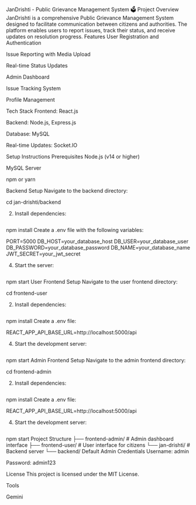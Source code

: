 JanDrishti - Public Grievance Management System 🗳️
Project Overview
JanDrishti is a comprehensive Public Grievance Management System designed to facilitate communication between citizens and authorities. The platform enables users to report issues, track their status, and receive updates on resolution progress.
Features
User Registration and Authentication

Issue Reporting with Media Upload

Real-time Status Updates

Admin Dashboard

Issue Tracking System

Profile Management

Tech Stack
Frontend: React.js

Backend: Node.js, Express.js

Database: MySQL

Real-time Updates: Socket.IO

Setup Instructions
Prerequisites
Node.js (v14 or higher)

MySQL Server

npm or yarn

Backend Setup
Navigate to the backend directory:

cd jan-drishti/backend


2.  Install dependencies:
    ```bash
npm install
Create a .env file with the following variables:

PORT=5000
DB_HOST=your_database_host
DB_USER=your_database_user
DB_PASSWORD=your_database_password
DB_NAME=your_database_name
JWT_SECRET=your_jwt_secret


4.  Start the server:
    ```bash
npm start
User Frontend Setup
Navigate to the user frontend directory:

cd frontend-user


2.  Install dependencies:
    ```bash
npm install
Create a .env file:

REACT_APP_API_BASE_URL=http://localhost:5000/api


4.  Start the development server:
    ```bash
npm start
Admin Frontend Setup
Navigate to the admin frontend directory:

cd frontend-admin


2.  Install dependencies:
    ```bash
npm install
Create a .env file:

REACT_APP_API_BASE_URL=http://localhost:5000/api


4.  Start the development server:
    ```bash
npm start
Project Structure
├── frontend-admin/      # Admin dashboard interface
├── frontend-user/       # User interface for citizens
└── jan-drishti/         # Backend server
    └── backend/
Default Admin Credentials
Username: admin

Password: admin123

License
This project is licensed under the MIT License.












Tools

Gemini
